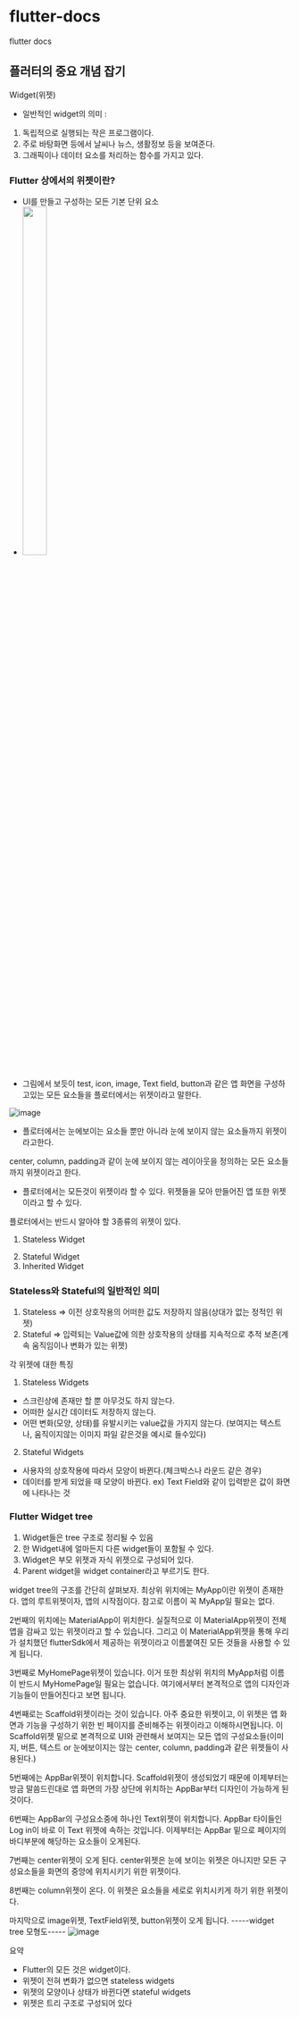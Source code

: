 # flutter-docs
flutter docs

## 플러터의 중요 개념 잡기

Widget(위젯)

* 일반적인 widget의 의미 : 
1) 독립적으로 실행되는 작은 프로그램이다.
2) 주로 바탕화면 등에서 날씨나 뉴스, 생활정보 등을 보여준다.
3) 그래픽이나 데이터 요소를 처리하는 함수를 가지고 있다.

### Flutter 상에서의 위젯이란?
 - UI를 만들고 구성하는 모든 기본 단위 요소
 -  <img src="C:\Users\USER\Desktop\이미지\148803486-7029328b-c029-4802-bce0-75651f7afa5d.png" width="30%" height="40%"></img>
 - 그림에서 보듯이 test, icon, image, Text field, button과 같은 앱 화면을 구성하고있는 모든 요소들을 플로터에서는 위젯이라고 말한다.

 ![image](https://user-images.githubusercontent.com/87854296/148803517-129e89a0-cbb6-45c0-b818-cba8e6b5b228.png)
- 플로터에서는 눈에보이는 요소들 뿐만 아니라 눈에 보이지 않는 요소들까지 위젯이라고한다.
 
center, column, padding과 같이 눈에 보이지 않는 레이아웃을 정의하는 모든 요소들까지 위젯이라고 한다.

- 플로터에서는 모든것이 위젯이라 할 수 있다. 위젯들을 모아 만들어진 앱 또한 위젯이라고 할 수 있다.

플로터에서는 반드시 알아야 할 3종류의 위젯이 있다.
1) Stateless Widget
2. Stateful Widget
3. Inherited Widget

### Stateless와 Stateful의 일반적인 의미
1. Stateless => 이전 상호작용의 어떠한 값도 저장하지 않음(상대가 없는 정적인 위젯)
2. Stateful => 입력되는 Value값에 의한 상호작용의 상태를 지속적으로 추적 보존(계속 움직임이나 변화가 있는 위젯)

각 위젯에 대한 특징
1. Stateless Widgets
 - 스크린상에 존재만 할 뿐 아무것도 하지 않는다.
 - 어떠한 실시간 데이터도 저장하지 않는다.
 - 어떤 변화(모양, 상태)를 유발시키는 value값을 가지지 않는다.
(보여지는 텍스트나, 움직이지않는 이미지 파일 같은것을 예시로 들수있다)

2. Stateful Widgets
 - 사용자의 상호작용에 따라서 모양이 바뀐다.(체크박스나 라운드 같은 경우)
 - 데이터를 받게 되었을 때 모양이 바뀐다. ex) Text Field와 같이 입력받은 값이 화면에 나타나는 것

### Flutter Widget tree
1. Widget들은 tree 구조로 정리될 수 있음
2. 한 Widget내에 얼마든지 다른 widget들이 포함될 수 있다.
3. Widget은 부모 위젯과 자식 위젯으로 구성되어 있다.
4. Parent widget을 widget container라고 부르기도 한다.

widget tree의 구조를 간단히 살펴보자.
최상위 위치에는 MyApp이란 위젯이 존재한다. 앱의 루트위젯이자, 앱의 시작점이다.
참고로 이름이 꼭 MyApp일 필요는 없다.

2번째의 위치에는 MaterialApp이 위치한다.
실질적으로 이 MaterialApp위젯이 전체앱을 감싸고 있는 위젯이라고 할 수 있습니다.
그리고 이 MaterialApp위젯을 통해 우리가 설치했던 flutterSdk에서 제공하는 위젯이라고 이름붙여진 모든 것들을 사용할 수 있게 됩니다.

3번째로 MyHomePage위젯이 있습니다. 이거 또한 최상위 위치의 MyApp처럼 이름이 반드시 MyHomePage일 필요는 없습니다.
여기에서부터 본격적으로 앱의 디자인과 기능들이 만들어진다고 보면 됩니다.

4번째로는 Scaffold위젯이라는 것이 있습니다.
아주 중요한 위젯이고, 이 위젯은 앱 화면과 기능을 구성하기 위한 빈 페이지를 준비해주는 위젯이라고 이해하시면됩니다.
이 Scaffold위젯 밑으로 본격적으로 UI와 관련해서 보여지는 모든 앱의 구성요소들(이미지, 버튼, 텍스트 or 눈에보이지는 않는 center, column, padding과 같은 위젯들이 사용된다.)

5번째에는 AppBar위젯이 위치합니다.
Scaffold위젯이 생성되었기 때문에 이제부터는 방금 말씀드린대로 앱 화면의 가장 상단에 위치하는 AppBar부터 디자인이 가능하게 된 것이다.

6번째는 AppBar의 구성요소중에 하나인 Text위젯이 위치합니다.
AppBar 타이들인 Log in이 바로 이 Text 위젯에 속하는 것입니다.
이제부터는 AppBar 밑으로 페이지의 바디부분에 해당하는 요소들이 오게된다.

7번째는 center위젯이 오게 된다. center위젯은 눈에 보이는 위젯은 아니지만 모든 구성요소들을 화면의 중앙에 위치시키기 위한 위젯이다.

8번째는 column위젯이 온다. 이 위젯은 요소들을 세로로 위치시키게 하기 위한 위젯이다.

마지막으로 image위젯, TextField위젯, button위젯이 오게 됩니다.
-----widget tree 모형도-----
  ![image](https://user-images.githubusercontent.com/87854296/148803559-bd1537f0-5792-40de-ae3a-a50bb63d9bd6.png)

요약 
 - Flutter의 모든 것은 widget이다.
 - 위젯이 전혀 변화가 없으면 stateless widgets
 - 위젯의 모양이나 상태가 바뀐다면 stateful widgets
 - 위젯은 트리 구조로 구성되어 있다















